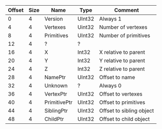 Offset | Size        | Name       | Type     | Comment         
-------|-------------|------------|----------|-------------------------------------
0      | 4           | Version    | UInt32   | Always 1
4      | 4           | Vertexes   | Uint32   | Number of vertexes
8      | 4           | Primitives | UInt32   | Number of primitives
12     | 4           | ?          | ?        |
16     | 4           | X          | Int32    | X relative to parent
20     | 4           | Y          | Int32    | Y relative to parent
24     | 4           | Z          | Int32    | Z relative to parent
28     | 4           | NamePtr    | UInt32   | Offset to name
32     | 4           | Unknown    | ?        | Always 0
36     | 4           | VertexPtr  | UInt32   | Offset to vertexes
40     | 4           | PrimitivePtr | UInt32 | Offset to primitives
44     | 4           | SiblingPtr | UInt32   | Offset to sibling object
48     | 4           | ChildPtr   | UInt32   | Offset to child object
